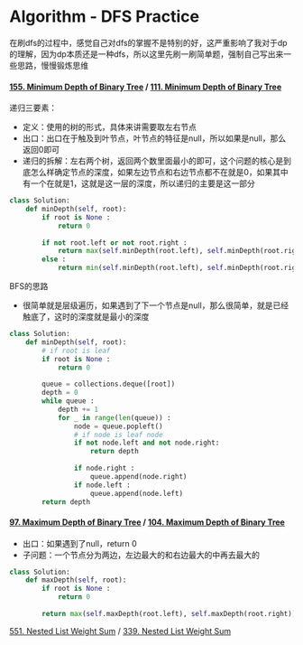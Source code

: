 # Algorithm - DFS Practice

在刷dfs的过程中，感觉自己对dfs的掌握不是特别的好，这严重影响了我对于dp的理解，因为dp本质还是一种dfs，所以这里先刷一刷简单题，强制自己写出来一些思路，慢慢锻炼思维

#### [155. Minimum Depth of Binary Tree](https://www.lintcode.com/problem/minimum-depth-of-binary-tree/description) / [111. Minimum Depth of Binary Tree](https://leetcode.com/problems/minimum-depth-of-binary-tree/)

递归三要素：

* 定义：使用的树的形式，具体来讲需要取左右节点
* 出口：出口在于触及到叶节点，叶节点的特征是null，所以如果是null，那么返回0即可
* 递归的拆解：左右两个树，返回两个数里面最小的即可，这个问题的核心是到底怎么样确定节点的深度，如果左边节点和右边节点都不在就是0，如果其中有一个在就是1，这就是这一层的深度，所以递归的主要是这一部分

```python
class Solution:
    def minDepth(self, root):
        if root is None :
            return 0
            
        if not root.left or not root.right :
            return max(self.minDepth(root.left), self.minDepth(root.right)) + 1
        else :
            return min(self.minDepth(root.left), self.minDepth(root.right)) + 1
```

BFS的思路

* 很简单就是层级遍历，如果遇到了下一个节点是null，那么很简单，就是已经触底了，这时的深度就是最小的深度

```python
class Solution:
    def minDepth(self, root):
        # if root is leaf
        if root is None :
            return 0
        
        queue = collections.deque([root])
        depth = 0
        while queue :
            depth += 1
            for _ in range(len(queue)) :
                node = queue.popleft()
                # if node is leaf node
                if not node.left and not node.right:
                    return depth
                
                if node.right :
                    queue.append(node.right)
                if node.left :
                    queue.append(node.left)
        return depth
```

#### [97. Maximum Depth of Binary Tree](https://www.lintcode.com/problem/maximum-depth-of-binary-tree/description) / [104. Maximum Depth of Binary Tree](https://leetcode.com/problems/maximum-depth-of-binary-tree/)

* 出口：如果遇到了null，return 0
* 子问题：一个节点分为两边，左边最大的和右边最大的中再去最大的

```python
class Solution:
    def maxDepth(self, root):
        if root is None :
            return 0
        
        return max(self.maxDepth(root.left), self.maxDepth(root.right)) + 1
```







[551. Nested List Weight Sum](https://www.lintcode.com/problem/nested-list-weight-sum/description) / [339. Nested List Weight Sum ](https://leetcode.com/problems/nested-list-weight-sum/)



